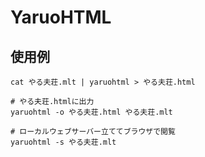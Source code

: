 # YaruoHTML

## 使用例

```
cat やる夫荘.mlt | yaruohtml > やる夫荘.html
```

```
# やる夫荘.htmlに出力
yaruohtml -o やる夫荘.html やる夫荘.mlt
```

```
# ローカルウェブサーバー立ててブラウザで閲覧
yaruohtml -s やる夫荘.mlt
```
